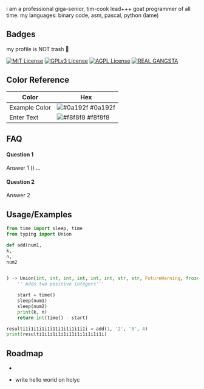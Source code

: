 i am a professional giga-senior, tim-cook lead+++ goat programmer of all time. my languages: binary code, asm, pascal, python (lame)
## Badges

my profile is NOT trash 💯

[![MIT License](https://img.shields.io/badge/License-MIT-green.svg)](https://choosealicense.com/licenses/mit/)
[![GPLv3 License](https://img.shields.io/badge/License-GPL%20v3-yellow.svg)](https://opensource.org/licenses/)
[![AGPL License](https://img.shields.io/badge/license-AGPL-blue.svg)](http://www.gnu.org/licenses/agpl-3.0)
[![REAL GANGSTA](https://i.postimg.cc/5NbFZDz2/51t19om-Mrt-L-UXNa-N-FMjpg-QL85-1.jpg)](https://flashbdmobilesoftoware.blogspot.com/2022/09/mi-usb-driver.html)

## Color Reference

| Color             | Hex                                                                |
| ----------------- | ------------------------------------------------------------------ |
| Example Color | ![#0a192f](https://via.placeholder.com/10/0a192f?text=+) #0a192f |
| Enter Text | ![#f8f8f8](https://via.placeholder.com/10/f8f8f8?text=+) #f8f8f8 |



## FAQ

#### Question 1

Answer 1 ()
...
#### Question 2

Answer 2


## Usage/Examples

```python
from time import sleep, time
from typing import Union

def add(num1,
k,
n,
num2


) -> Union[int, int, int, int, int, int, str, str, FutureWarning, frozenset]:
    '''Adds two positive integers'''

    start = time()
    sleep(num1)
    sleep(num2)
    print(k, n)
    return int(time() - start)

resulti1i1i1i1i1i11i1i1i1i1i1i = add(1, '2', '3', 4)
print(resulti1i1i1i1i1i11i1i1i1i1i1i)

```


## Roadmap

- 

- write hello world on holyc

